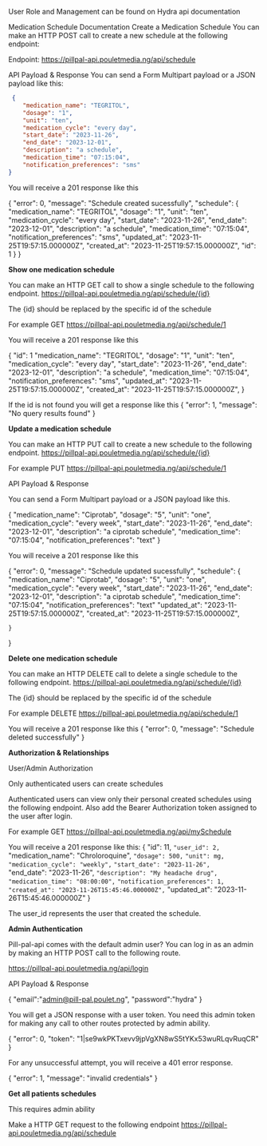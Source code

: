 User Role and Management can be found on Hydra api documentation



Medication Schedule Documentation
Create a Medication Schedule
You can make an HTTP POST call to create a new schedule at the following endpoint:

Endpoint: https://pillpal-api.pouletmedia.ng/api/schedule

API Payload & Response
You can send a Form Multipart payload or a JSON payload like this:

```json
 {
    "medication_name": "TEGRITOL",
    "dosage": "1",
    "unit": "ten",
    "medication_cycle": "every day",
    "start_date": "2023-11-26",
    "end_date": "2023-12-01",
    "description": "a schedule",
    "medication_time": "07:15:04",
    "notification_preferences": "sms"
}
```


You will receive a 201 response like this

{
    "error": 0,
    "message": "Schedule created sucessfully",
    "schedule": {
        "medication_name": "TEGRITOL",
        "dosage": "1",
        "unit": "ten",
        "medication_cycle": "every day",
        "start_date": "2023-11-26",
        "end_date": "2023-12-01",
        "description": "a schedule",
        "medication_time": "07:15:04",
        "notification_preferences": "sms",
        "updated_at": "2023-11-25T19:57:15.000000Z",
        "created_at": "2023-11-25T19:57:15.000000Z",
        "id": 1
    }
}


**Show one medication schedule**

You can make an HTTP GET call to show a single schedule to the following endpoint.
https://pillpal-api.pouletmedia.ng/api/schedule/{id}

The {id} should be replaced by the specific id of the schedule

For example GET https://pillpal-api.pouletmedia.ng/api/schedule/1

You will receive a 201 response like this

{
	"id": 1
        "medication_name": "TEGRITOL",
        "dosage": "1",
        "unit": "ten",
        "medication_cycle": "every day",
        "start_date": "2023-11-26",
        "end_date": "2023-12-01",
        "description": "a schedule",
        "medication_time": "07:15:04",
        "notification_preferences": "sms",
        "updated_at": "2023-11-25T19:57:15.000000Z",
        "created_at": "2023-11-25T19:57:15.000000Z",
}

If the id is not found you will get a response like this
{
    "error": 1,
    "message": "No query results found"
}


**Update a medication schedule**

You can make an HTTP PUT call to create a new schedule to the following endpoint.
https://pillpal-api.pouletmedia.ng/api/schedule/{id}

For example PUT https://pillpal-api.pouletmedia.ng/api/schedule/1

API Payload & Response

You can send a Form Multipart payload or a JSON payload like this.

 {
    "medication_name": "Ciprotab",
    "dosage": "5",
    "unit": "one",
    "medication_cycle": "every week",
    "start_date": "2023-11-26",
    "end_date": "2023-12-01",
    "description": "a ciprotab schedule",
    "medication_time": "07:15:04",
    "notification_preferences": "text"
}

You will receive a 201 response like this

{
    "error": 0,
    "message": "Schedule updated sucessfully",
    "schedule": {
        "medication_name": "Ciprotab",
        "dosage": "5",
        "unit": "one",
        "medication_cycle": "every week",
        "start_date": "2023-11-26",
        "end_date": "2023-12-01",
        "description": "a ciprotab schedule",
        "medication_time": "07:15:04",
        "notification_preferences": "text"
        "updated_at": "2023-11-25T19:57:15.000000Z",
        "created_at": "2023-11-25T19:57:15.000000Z",
        
    }
}

**Delete one medication schedule**

You can make an HTTP DELETE call to delete a single schedule to the following endpoint.
https://pillpal-api.pouletmedia.ng/api/schedule/{id}

The {id} should be replaced by the specific id of the schedule

For example DELETE https://pillpal-api.pouletmedia.ng/api/schedule/1

You will receive a 201 response like this
{
    "error": 0,
    "message": "Schedule deleted successfully"
}


**Authorization & Relationships**

User/Admin Authorization

Only authenticated users can create schedules

Authenticated users can view only their personal created schedules using the following endpoint. Also add the Bearer Authorization token assigned to the user after login.

For example GET https://pillpal-api.pouletmedia.ng/api/mySchedule

You will receive a 201 response like this:
{
   "id": 11,
   `"user_id": 2,`
   "medication_name": "Chroloroquine",
   `"dosage": 500,`
   `"unit": mg,`
   `"medication_cycle": "weekly",`
   `"start_date": "2023-11-26",`     
    "end_date": "2023-11-26",
   `"description": "My headache drug",`
   `"medication_time": "08:00:00",`
   `"notification_preferences": 1,`
   `"created_at": "2023-11-26T15:45:46.000000Z",`
    "updated_at": "2023-11-26T15:45:46.000000Z"
}

The user_id represents the user that created the schedule.


**Admin Authentication**

Pill-pal-api comes with the default admin user? You can log in as an admin by making an HTTP POST call to the following route.

https://pillpal-api.pouletmedia.ng/api/login

API Payload & Response

{ 
   "email":"admin@pill-pal.poulet.ng",
   "password":"hydra" 
}

You will get a JSON response with a user token. You need this admin token for making any call to other routes protected by admin ability.

{
"error": 0, 
"token": "1|se9wkPKTxevv9jpVgXN8wS5tYKx53wuRLqvRuqCR"
}

For any unsuccessful attempt, you will receive a 401 error response.

{
 "error": 1,
 "message": "invalid credentials"
}


**Get all patients schedules**

This requires admin ability

Make a HTTP GET request to the following endpoint https://pillpal-api.pouletmedia.ng/api/schedule




